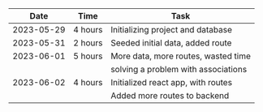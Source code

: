 | Date       | Time    | Task                                |
| ---------- | ------- | ----------------------------------- |
| 2023-05-29 | 4 hours | Initializing project and database   |
| 2023-05-31 | 2 hours | Seeded initial data, added route    |
| 2023-06-01 | 5 hours | More data, more routes, wasted time |
|            |         | solving a problem with associations |
| 2023-06-02 | 4 hours | Initialized react app, with routes  |
|            |         | Added more routes to backend        |
